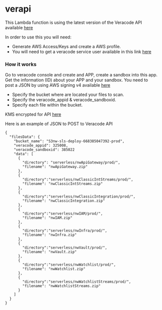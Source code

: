 # verapi

This Lambda function is using the latest version of the Veracode API available [here](http://www.rubydoc.info/gems/veracode-api)

In order to use this you will need:
- Generate AWS Access/Keys and create a AWS profile.
- You will need to get a veracode service user available in this link [here](https://analysiscenter.veracode.com)

### How it works

Go to veracode console and create and APP, create a sandbox into this app.
Get the information (ID) about your APP and your sandbox.
You need to post a JSON by using AWS signing v4 available [here](http://docs.aws.amazon.com/general/latest/gr/signature-version-4.html)
- Specify the bucket where are located your files to scan.
- Specify the veracode_appid & veracode_sandboxid.
- Specify each file within the bucket.

KMS encrypted for API [here](https://github.com/marcy-terui/serverless-crypt)

Here is an example of JSON to POST to Veracode API

    {
      "filesData": {
        "bucket_name": "S3nw-sls-deploy-668385047392-prod",
        "veracode_appid": 325008,
        "veracode_sandboxid": 385022
        "data": [
          {
            "directory": "serverless/nwApiGateway/prod/",
            "filename": "nwApiGateway.zip"
          },
          {
            "directory":"serverless/nwClassicIntStreams/prod/",
            "filename": "nwClassicIntStreams.zip"
          },
          {
            "directory":"serverless/nwClassicIntegration/prod/",
            "filename": "nwClassicIntegration.zip"
          },
          {
            "directory":"serverless/nwIAM/prod/",
            "filename": "nwIAM.zip"
          },
          {
            "directory":"serverless/nwInfra/prod/",
            "filename": "nwInfra.zip"
          },
          {
            "directory":"serverless/nwVault/prod/",
            "filename": "nwVault.zip"
          },
          {
            "directory":"serverless/nwWatchlist/prod/",
            "filename": "nwWatchlist.zip"
          },
          {
            "directory":"serverless/nwWatchlistStreams/prod/",
            "filename": "nwWatchlistStreams.zip"
          }
        ]
      }
    }


